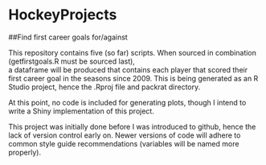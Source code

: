 # HockeyProjects
##Find first career goals for/against

This repository contains five (so far) scripts. When sourced in combination (getfirstgoals.R must be sourced last),   
a dataframe will be produced that contains each player that scored their first career goal in the seasons since 2009. This is being generated as an R Studio project, hence the .Rproj file and packrat directory.

At this point, no code is included for generating plots, though I intend to write a  Shiny implementation of this 
project.

This project was initially done before I was introduced to github, hence the lack of version control  early on. 
Newer versions of code will adhere to common style guide recommendations (variables will be named more properly). 
